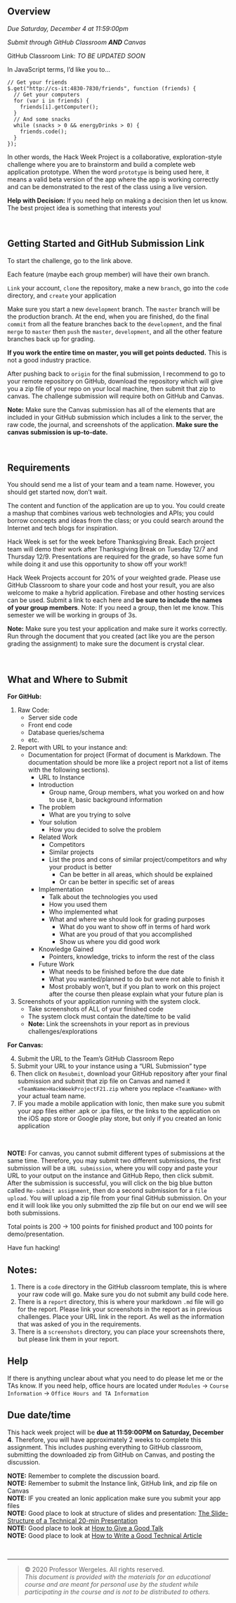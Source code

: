 <h2 id="overview">Overview</h2>
<p><em>Due Saturday, December 4 at 11:59:00pm</em></p>
<p><em>Submit through GitHub Classroom <strong>AND</strong> Canvas</em></p>
<p>GitHub Classroom Link: <em>TO BE UPDATED SOON</em></p>
<p>In JavaScript terms, I&rsquo;d like you to&hellip;</p>
<pre class=" language-javascript"><code class="prism  language-javascript"><span class="token comment">// Get your friends</span>
$<span class="token punctuation">.</span><span class="token keyword">get</span><span class="token punctuation">(</span><span class="token string">"http://cs-it:4830-7830/friends"</span><span class="token punctuation">,</span> <span class="token keyword">function</span> <span class="token punctuation">(</span>friends<span class="token punctuation">)</span> <span class="token punctuation">{</span>
  <span class="token comment">// Get your computers</span>
  <span class="token keyword">for</span> <span class="token punctuation">(</span><span class="token keyword">var</span> i <span class="token keyword">in</span> friends<span class="token punctuation">)</span> <span class="token punctuation">{</span>
    friends<span class="token punctuation">[</span>i<span class="token punctuation">]</span><span class="token punctuation">.</span><span class="token function">getComputer</span><span class="token punctuation">(</span><span class="token punctuation">)</span><span class="token punctuation">;</span>
  <span class="token punctuation">}</span>
  <span class="token comment">// And some snacks</span>
  <span class="token keyword">while</span> <span class="token punctuation">(</span>snacks <span class="token operator">&gt;</span> <span class="token number">0</span> <span class="token operator">&amp;&amp;</span> energyDrinks <span class="token operator">&gt;</span> <span class="token number">0</span><span class="token punctuation">)</span> <span class="token punctuation">{</span>
    friends<span class="token punctuation">.</span><span class="token function">code</span><span class="token punctuation">(</span><span class="token punctuation">)</span><span class="token punctuation">;</span>
  <span class="token punctuation">}</span>
<span class="token punctuation">}</span><span class="token punctuation">)</span><span class="token punctuation">;</span>
</code></pre>
<p>In other words, the Hack Week Project is a collaborative, exploration-style challenge where you are to brainstorm and build a complete web application prototype. When the word <code>prototype</code> is being used here, it means a valid beta version of the app where the app is working correctly and can be demonstrated to the rest of the class using a live version.</p>
<p><strong>Help with Decision:</strong> If you need help on making a decision then let us know. The best project idea is something that interests you!</p>
<p>&nbsp;</p>
<h2 id="getting-started-and-github-submission-link">Getting Started and GitHub Submission Link</h2>
<p>To start the challenge, go to the link above.</p>
<p>Each feature (maybe each group member) will have their own branch.</p>
<p><code>Link</code> your account, <code>clone</code> the repository, make a new <code>branch</code>, go into the <code>code</code> directory, and <code>create</code> your application</p>
<p>Make sure you start a new <code>development</code> branch. The <code>master</code> branch will be the production branch. At the end, when you are finished, do the final <code>commit</code> from all the feature branches back to the <code>development</code>, and the final <code>merge</code> to <code>master</code> then <code>push</code> the <code>master</code>, <code>development</code>, and all the other feature branches back up for grading.</p>
<p><strong>If you work the entire time on master, you will get points deducted.</strong> This is not a good industry practice.</p>
<p>After pushing back to <code>origin</code> for the final submission, I recommend to go to your remote repository on GitHub, download the repository which will give you a zip file of your repo on your local machine, then submit that zip to canvas. The challenge submission will require both on GitHub and Canvas.</p>
<p><strong>Note:</strong> Make sure the Canvas submission has all of the elements that are included in your GitHub submission which includes a link to the server, the raw code, the journal, and screenshots of the application. <strong>Make sure the canvas submission is up-to-date.</strong></p>
<p>&nbsp;</p>
<h2 id="requirements">Requirements</h2>
<p>You should send me a list of your team and a team name. However, you should get started now, don&rsquo;t wait.</p>
<p>The content and function of the application are up to you. You could create a mashup that combines various web technologies and APIs; you could borrow concepts and ideas from the class; or you could search around the Internet and tech blogs for inspiration.</p>
<p>Hack Week is set for the week before Thanksgiving Break. Each project team will demo their work after Thanksgiving Break on Tuesday 12/7 and Thursday 12/9. Presentations are required for the grade, so have some fun while doing it and use this opportunity to show off your work!!</p>
<p>Hack Week Projects account for 20% of your weighted grade. Please use GitHub Classroom to share your code and host your result, you are also welcome to make a hybrid application. Firebase and other hosting services can be used. Submit a link to each here and <strong>be sure to include the names of your group members</strong>. Note: If you need a group, then let me know. This semester we will be working in groups of 3s.</p>
<p><strong>Note:</strong> Make sure you test your application and make sure it works correctly. Run through the document that you created (act like you are the person grading the assignment) to make sure the document is crystal clear.</p>
<p>&nbsp;</p>
<h2 id="what-and-where-to-submit">What and Where to Submit</h2>
<p><strong>For GitHub:</strong></p>
<ol>
    <li>Raw Code:
        <ul>
            <li>Server side code</li>
            <li>Front end code</li>
            <li>Database queries/schema</li>
            <li>etc.</li>
        </ul>
    </li>
    <li>Report with URL to your instance and:
        <ul>
            <li>Documentation for project (Format of document is Markdown. The documentation should be more like a project report not a list of items with the following sections).
                <ul>
                    <li>URL to Instance</li>
                    <li>Introduction
                        <ul>
                            <li>Group name, Group members, what you worked on and how to use it, basic background information</li>
                        </ul>
                    </li>
                    <li>The problem
                        <ul>
                            <li>What are you trying to solve</li>
                        </ul>
                    </li>
                    <li>Your solution
                        <ul>
                            <li>How you decided to solve the problem</li>
                        </ul>
                    </li>
                    <li>Related Work
                        <ul>
                            <li>Competitors</li>
                            <li>Similar projects</li>
                            <li>List the pros and cons of similar project/competitors and why your product is better
                                <ul>
                                    <li>Can be better in all areas, which should be explained</li>
                                    <li>Or can be better in specific set of areas</li>
                                </ul>
                            </li>
                        </ul>
                    </li>
                    <li>Implementation
                        <ul>
                            <li>Talk about the technologies you used</li>
                            <li>How you used them</li>
                            <li>Who implemented what</li>
                            <li>What and where we should look for grading purposes
                                <ul>
                                    <li>What do you want to show off in terms of hard work</li>
                                    <li>What are you proud of that you accomplished</li>
                                    <li>Show us where you did good work</li>
                                </ul>
                            </li>
                        </ul>
                    </li>
                    <li>Knowledge Gained
                        <ul>
                            <li>Pointers, knowledge, tricks to inform the rest of the class</li>
                        </ul>
                    </li>
                    <li>Future Work
                        <ul>
                            <li>What needs to be finished before the due date</li>
                            <li>What you wanted/planned to do but were not able to finish it</li>
                            <li>Most probably won&rsquo;t, but if you plan to work on this project after the course then please explain what your future plan is</li>
                        </ul>
                    </li>
                </ul>
            </li>
        </ul>
    </li>
    <li>Screenshots of your application running with the system clock.
        <ul>
            <li>Take screenshots of ALL of your finished code</li>
            <li>The system clock must contain the date/time to be valid</li>
            <li><strong>Note:</strong> Link the screenshots in your report as in previous challenges/explorations</li>
        </ul>
    </li>
</ol>
<p><strong>For Canvas:</strong></p>
<ol start="4">
    <li>Submit the URL to the Team&rsquo;s GitHub Classroom Repo</li>
    <li>Submit your URL to your instance using a &ldquo;URL Submission&rdquo; type</li>
    <li>Then click on <code>Resubmit</code>, download your GitHub repository after your final submission and submit that zip file on Canvas and named it <code>&lt;TeamName&gt;HackWeekProjectF21.zip</code> where you replace <code>&lt;TeamName&gt;</code> with your actual team name.</li>
    <li>IF you made a mobile application with Ionic, then make sure you submit your app files either .apk or .ipa files, or the links to the application on the iOS app store or Google play store, but only if you created an Ionic application</li>
</ol>
<p>&nbsp;</p>
<p><strong>NOTE:</strong> For canvas, you cannot submit different types of submissions at the same time. Therefore, you may submit two different submissions, the first submission will be a <code>URL submission</code>, where you will copy and paste your URL to your output on the instance and GitHub Repo, then click submit. After the submission is successful, you will click on the big blue button called <code>Re-submit assignment</code>, then do a second submission for a <code>file upload</code>. You will upload a zip file from your final GitHub submission. On your end it will look like you only submitted the zip file but on our end we will see both submissions.</p>
<p>Total points is 200 -&gt; 100 points for finished product and 100 points for demo/presentation.</p>
<p>Have fun hacking!</p>
<h2 id="notes">Notes:</h2>
<ol>
    <li>There is a <code>code</code> directory in the GitHub classroom template, this is where your raw code will go. Make sure you do not submit any build code here.</li>
    <li>There is a <code>report</code> directory, this is where your markdown <code>.md</code> file will go for the report. Please link your screenshots in the report as in previous challenges. Place your URL link in the report. As well as the information that was asked of you in the requirements.</li>
    <li>There is a <code>screenshots</code> directory, you can place your screenshots there, but please link them in your report.</li>
</ol>
<h2 id="help">Help</h2>
<p>If there is anything unclear about what you need to do please let me or the TAs know. If you need help, office hours are located under <code>Modules</code> -&gt; <code>Course Information</code> -&gt; <code>Office Hours and TA Information</code></p>
<h2 id="due-datetime">Due date/time</h2>
<p>This hack week project will be <strong>due at 11:59:00PM on Saturday, December 4</strong>. Therefore, you will have approximately 2 weeks to complete this assignment. This includes pushing everything to GitHub classroom, submitting the downloaded zip from GitHub on Canvas, and posting the discussion.</p>
<p><strong>NOTE:</strong> Remember to complete the discussion board.<br /><strong>NOTE:</strong> Remember to submit the Instance link, GitHub link, and zip file on Canvas<br /><strong>NOTE:</strong> IF you created an Ionic application make sure you submit your app files<br /><strong>NOTE:</strong> Good place to look at structure of slides and presentation: <a href="http://dslsrv1.rnet.missouri.edu/resources/Slides%20Guideline%20For%20A%20Technical%20Presentation.htm">The Slide-Structure of a Technical 20-min Presentation</a><br /><strong>NOTE:</strong> Good place to look at <a href="https://www.professorwergeles.com/HowToGiveATalk.pptx">How to Give a Good Talk</a><br /><strong>NOTE:</strong> Good place to look at <a href="http://www.cs.columbia.edu/~hgs/etc/writing-style.html">How to Write a Good Technical Article</a></p>
<p>&nbsp;</p>
<hr />
<blockquote>
    <p>&copy; 2020 Professor Wergeles. All rights reserved.<br /><em>This document is provided with the materials for an educational course and are meant for personal use by the student while participating in the course and is not to be distributed to others.</em></p>
</blockquote>